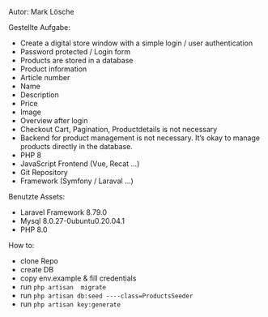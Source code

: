 Autor:
Mark Lösche

Gestellte Aufgabe:

* Create a digital store window with a simple login / user authentication
* Password protected / Login form
* Products are stored in a database
* Product information
* Article number
* Name
* Description
* Price
* Image
* Overview after login
* Checkout Cart, Pagination, Productdetails is not necessary
* Backend for product management is not necessary. It’s okay to manage products directly in the database.
* PHP 8
* JavaScript Frontend (Vue, Recat …)
* Git Repository
* Framework (Symfony / Laraval ...)

Benutzte Assets:
* Laravel Framework 8.79.0
* Mysql 8.0.27-0ubuntu0.20.04.1
* PHP 8.0


How to:
* clone Repo
* create DB
* copy env.example & fill credentials
* run `php artisan  migrate`
* run `php artisan db:seed ----class=ProductsSeeder`
* run `php artisan key:generate`


